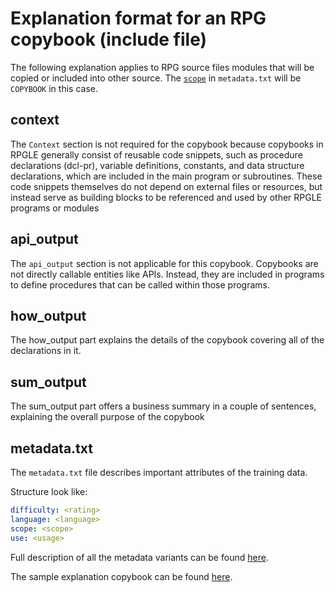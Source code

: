 # Explanation format for an RPG copybook (include file)

The following explanation applies to RPG source files modules that will be copied or included into other source.
The [`scope`](/pages/metadata#scope) in `metadata.txt` will be `COPYBOOK` in this case.

## context
The `Context` section is not required for the copybook because copybooks in RPGLE generally consist of reusable code snippets, such as procedure declarations (dcl-pr), variable definitions, constants, and data structure declarations, which are included in the main program or subroutines. These code snippets themselves do not depend on external files or resources, but instead serve as building blocks to be referenced and used by other RPGLE programs or modules

## api_output
The `api_output` section is not applicable for this copybook. Copybooks are not directly callable entities like APIs. Instead, they are included in programs to define procedures that can be called within those programs. 

## how_output

The how_output part explains the details of the copybook covering all of the declarations in it.

## sum_output

The sum_output part offers a business summary in a couple of sentences, explaining the overall purpose of the copybook

## metadata.txt

The `metadata.txt` file describes important attributes of the training data.

Structure look like:

```yaml
difficulty: <rating>
language: <language>
scope: <scope>
use: <usage>
```

Full description of all the metadata variants can be found [here](/pages/metadata.md).

The sample explanation copybook can be found [here](/pages/task/sample_copybook.md).